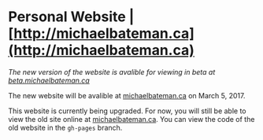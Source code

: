 # Personal Website | [http://michaelbateman.ca](http://michaelbateman.ca)

*The new version of the website is avalible for viewing in beta at [beta.michaelbateman.ca](https://beta.michaelbateman.ca)*

The new website will be avalible at [michaelbateman.ca](http://michaelbateman.ca) on March 5, 2017.

This website is currently being upgraded.  For now, you will still be able to view the old site online at [michaelbateman.ca](http://michaelbateman.ca).  You can view the code of the old website in the `gh-pages` branch.

<!---

The [`UPDATE.md`](UPDATE.md) file contains the update log.

--->
